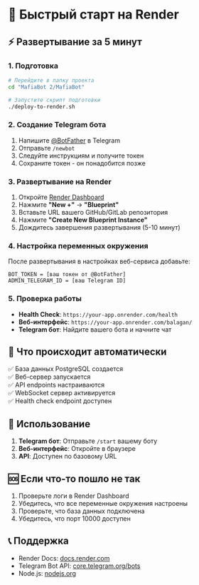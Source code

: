 # 🚀 Быстрый старт на Render

## ⚡ Развертывание за 5 минут

### 1. Подготовка
```bash
# Перейдите в папку проекта
cd "MafiaBot 2/MafiaBot"

# Запустите скрипт подготовки
./deploy-to-render.sh
```

### 2. Создание Telegram бота
1. Напишите [@BotFather](https://t.me/botfather) в Telegram
2. Отправьте `/newbot`
3. Следуйте инструкциям и получите токен
4. Сохраните токен - он понадобится позже

### 3. Развертывание на Render
1. Откройте [Render Dashboard](https://dashboard.render.com)
2. Нажмите **"New +"** → **"Blueprint"**
3. Вставьте URL вашего GitHub/GitLab репозитория
4. Нажмите **"Create New Blueprint Instance"**
5. Дождитесь завершения развертывания (5-10 минут)

### 4. Настройка переменных окружения
После развертывания в настройках веб-сервиса добавьте:
```
BOT_TOKEN = [ваш токен от @BotFather]
ADMIN_TELEGRAM_ID = [ваш Telegram ID]
```

### 5. Проверка работы
- **Health Check**: `https://your-app.onrender.com/health`
- **Веб-интерфейс**: `https://your-app.onrender.com/balagan/`
- **Telegram бот**: Найдите вашего бота и начните чат

## 🔧 Что происходит автоматически

✅ База данных PostgreSQL создается  
✅ Веб-сервер запускается  
✅ API endpoints настраиваются  
✅ WebSocket сервер активируется  
✅ Health check endpoint доступен  

## 📱 Использование

1. **Telegram бот**: Отправьте `/start` вашему боту
2. **Веб-интерфейс**: Откройте в браузере
3. **API**: Доступен по базовому URL

## 🆘 Если что-то пошло не так

1. Проверьте логи в Render Dashboard
2. Убедитесь, что все переменные окружения настроены
3. Проверьте, что база данных подключена
4. Убедитесь, что порт 10000 доступен

## 📞 Поддержка

- Render Docs: [docs.render.com](https://docs.render.com)
- Telegram Bot API: [core.telegram.org/bots](https://core.telegram.org/bots)
- Node.js: [nodejs.org](https://nodejs.org)